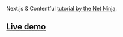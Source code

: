 Next.js & Contentful [tutorial by the Net Ninja](https://www.youtube.com/watch?v=m9mNsYJbkNg).

## [Live demo](https://practical-minsky-e3dbde.netlify.com)
